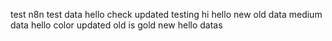 test n8n
test data
hello
check
updated
testing
hi
hello
new
old data
medium data
hello color
updated
old is gold
new
hello
datas
